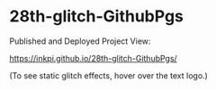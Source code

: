 # 28th-glitch-GithubPgs

Published and Deployed Project View:

https://inkpi.github.io/28th-glitch-GithubPgs/

(To see static glitch effects, hover over the text logo.)
